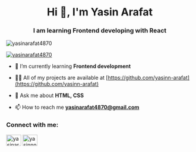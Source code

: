 <h1 align="center">Hi 👋, I'm Yasin Arafat</h1>
<h3 align="center">I am learning Frontend developing with React</h3>

<p align="left"> <img src="https://komarev.com/ghpvc/?username=yasinarafat4870&label=Profile%20views&color=0e75b6&style=flat" alt="yasinarafat4870" /> </p>

<p align="left"> <a href="https://github.com/ryo-ma/github-profile-trophy"><img src="https://github-profile-trophy.vercel.app/?username=yasinarafat4870" alt="yasinarafat4870" /></a> </p>

- 🌱 I’m currently learning **Frontend development**

- 👨‍💻 All of my projects are available at [https://github.com/yasinn-arafat](https://github.com/yasinn-arafat)

- 💬 Ask me about **HTML, CSS**

- 📫 How to reach me **yasinarafat4870@gmail.com**

<h3 align="left">Connect with me:</h3>
<p align="left">
<a href="https://fb.com/yasinarafat4048" target="blank"><img align="center" src="https://raw.githubusercontent.com/rahuldkjain/github-profile-readme-generator/master/src/images/icons/Social/facebook.svg" alt="yasinarafat4048" height="30" width="40" /></a>
<a href="https://instagram.com/yasinnn_arafat" target="blank"><img align="center" src="https://raw.githubusercontent.com/rahuldkjain/github-profile-readme-generator/master/src/images/icons/Social/instagram.svg" alt="yasinnn_arafat" height="30" width="40" /></a>
</p>

